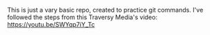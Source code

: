 This is just a vary basic repo, created to practice git commands.
I've followed the steps from this Traversy Media's video:
https://youtu.be/SWYqp7iY_Tc 